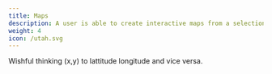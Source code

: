 ```yaml
---
title: Maps
description: A user is able to create interactive maps from a selection of
weight: 4
icon: /utah.svg
---
```


Wishful thinking (x,y) to lattitude longitude and vice versa.
